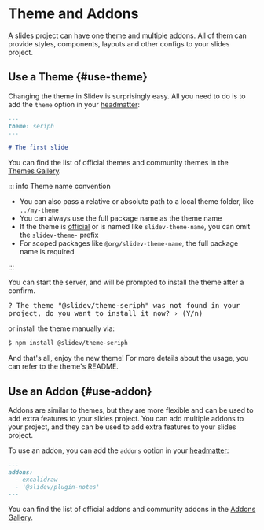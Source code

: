 # Theme and Addons

A slides project can have one theme and multiple addons. All of them can provide styles, components, layouts and other configs to your slides project.

## Use a Theme {#use-theme}

Changing the theme in Slidev is surprisingly easy. All you need to do is to add the `theme` option in your [headmatter](../custom/index#headmatter):

```md
---
theme: seriph
---

# The first slide
```

You can find the list of official themes and community themes in the [Themes Gallery](../themes/gallery).

::: info Theme name convention

- You can also pass a relative or absolute path to a local theme folder, like `../my-theme`
- You can always use the full package name as the theme name
- If the theme is [official](../themes/gallery#official-themes) or is named like `slidev-theme-name`, you can omit the `slidev-theme-` prefix
- For scoped packages like `@org/slidev-theme-name`, the full package name is required

:::

You can start the server, and will be prompted to install the theme after a confirm.

<div class="language-md text-xs pl-6">
<pre style="overflow: hidden; text-wrap: pretty;">
<span class="token keyword">?</span> The theme <span class="token string">"@slidev/theme-seriph"</span> was not found in your project, do you want to install it now? › (Y/n)
</pre>
</div>

or install the theme manually via:

```bash
$ npm install @slidev/theme-seriph
```

And that's all, enjoy the new theme! For more details about the usage, you can refer to the theme's README.

<SeeAlso :links="[
  'feature/eject-theme',
]" />

## Use an Addon {#use-addon}

Addons are similar to themes, but they are more flexible and can be used to add extra features to your slides project. You can add multiple addons to your project, and they can be used to add extra features to your slides project.

To use an addon, you can add the `addons` option in your [headmatter](../custom/index#headmatter):

```md
---
addons:
  - excalidraw
  - '@slidev/plugin-notes'
---
```

You can find the list of official addons and community addons in the [Addons Gallery](../addons/gallery).

